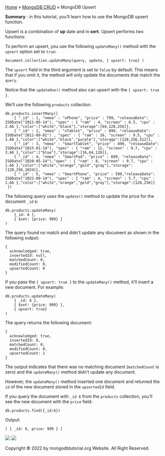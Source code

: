 

[Home](https://www.mongodbtutorial.org/) » [MongoDB
CRUD](https://www.mongodbtutorial.org/mongodb-crud/) » MongoDB Upsert



 **Summary** : in this tutorial, you’ll learn how to use the MongoDB upsert
function.



Upsert is a combination of **up** date and in **sert**. Upsert performs two
functions:



To perform an upsert, you use the following `updateMany()` method with the
`upsert` option set to `true`:


    
    
    document.collection.updateMany(query, update, { upsert: true} )



The `upsert` field in the third argument is set to `false` by default. This
means that if you omit it, the method will only update the documents that
match the `query`.



Notice that the `updateOne()` method also can upsert with the `{ upsert: true
}`.



We’ll use the following `products` collection.


    
    
    db.products.insertMany([
        { "_id" : 1, "nmea" : "xPhone", "price" : 799, "releaseDate": ISODate("2011-05-14"), "spec" : { "ram" : 4, "screen" : 6.5, "cpu" : 2.66 },"color":["white","black"],"storage":[64,128,256]},
        { "_id" : 2, "nmea" : "xTablet", "price" : 899, "releaseDate": ISODate("2011-09-01") , "spec" : { "ram" : 16, "screen" : 9.5, "cpu" : 3.66 },"color":["white","black","purple"],"storage":[128,256,512]},
        { "_id" : 3, "nmea" : "SmartTablet", "price" : 899, "releaseDate": ISODate("2015-01-14"), "spec" : { "ram" : 12, "screen" : 9.7, "cpu" : 3.66 },"color":["blue"],"storage":[16,64,128]},
        { "_id" : 4, "nmea" : "SmartPad", "price" : 699, "releaseDate": ISODate("2020-05-14"),"spec" : { "ram" : 8, "screen" : 9.7, "cpu" : 1.66 },"color":["white","orange","gold","gray"],"storage":[128,256,1024]},
        { "_id" : 5, "nmea" : "SmartPhone", "price" : 599,"releaseDate": ISODate("2022-09-14"), "spec" : { "ram" : 4, "screen" : 5.7, "cpu" : 1.66 },"color":["white","orange","gold","gray"],"storage":[128,256]}
     ])



The following query uses the `update()` method to update the price for the
document `_id` `6`:


    
    
    db.products.updateMany(
        {_id: 6 },
        { $set: {price: 999} }
    )



The query found no match and didn’t update any document as shown in the
following output:


    
    
    {
      acknowledged: true,
      insertedId: null,
      matchedCount: 0,
      modifiedCount: 0,
      upsertedCount: 0
    }



If you pass the `{ upsert: true }` to the `updateMany()` method, it’ll insert
a new document. For example:


    
    
    db.products.updateMany(
        { _id: 6 },
        { $set: {price: 999} },
        { upsert: true}
    )



The query returns the following document:


    
    
    {
      acknowledged: true,
      insertedId: 6,
      matchedCount: 0,
      modifiedCount: 0,
      upsertedCount: 1
    }



The output indicates that there was no matching document (`matchedCount` is
zero) and the `updateMany()` method didn’t update any document.



However, the `updateMany()` method inserted one document and returned the `id`
of the new document stored in the `upsertedId` field.



If you query the document with `_id 6` from the `products` collection, you’ll
see the new document with the `price` field:


    
    
    db.products.find({_id:6})



Output:


    
    
    [ { _id: 6, price: 999 } ]

![](https://www.mongodbtutorial.org/wp-content/themes/evolution/img/left.svg)
![](https://www.mongodbtutorial.org/wp-content/themes/evolution/img/right.svg)


Copyright © 2022 by mongodbtutorial.org Website. All Right Reserved.

